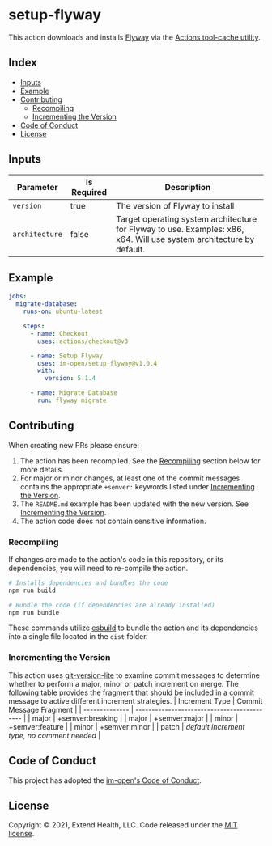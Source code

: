 # setup-flyway

This action downloads and installs [Flyway](https://flywaydb.org/) via the [Actions tool-cache utility](https://github.com/actions/toolkit/tree/main/packages/tool-cache).
    
## Index 
  
- [Inputs](#inputs)
- [Example](#example)
- [Contributing](#contributing)
  - [Recompiling](#recompiling)
  - [Incrementing the Version](#incrementing-the-version)
- [Code of Conduct](#code-of-conduct)
- [License](#license)  

## Inputs
| Parameter      | Is Required | Description                                                                                                          |
| -------------- | ----------- | -------------------------------------------------------------------------------------------------------------------- |
| `version`      | true        | The version of Flyway to install                                                                                     |
| `architecture` | false       | Target operating system architecture for Flyway to use. Examples: x86, x64. Will use system architecture by default. |

## Example

```yml
jobs:
  migrate-database:
    runs-on: ubuntu-latest

    steps:
      - name: Checkout
        uses: actions/checkout@v3

      - name: Setup Flyway
        uses: im-open/setup-flyway@v1.0.4
        with:
          version: 5.1.4

      - name: Migrate Database
        run: flyway migrate
```

## Contributing

When creating new PRs please ensure:
1. The action has been recompiled.  See the [Recompiling](#recompiling) section below for more details.
2. For major or minor changes, at least one of the commit messages contains the appropriate `+semver:` keywords listed under [Incrementing the Version](#incrementing-the-version).
3. The `README.md` example has been updated with the new version.  See [Incrementing the Version](#incrementing-the-version).
4. The action code does not contain sensitive information.

### Recompiling

If changes are made to the action's code in this repository, or its dependencies, you will need to re-compile the action.

```sh
# Installs dependencies and bundles the code
npm run build

# Bundle the code (if dependencies are already installed)
npm run bundle
```

These commands utilize [esbuild](https://esbuild.github.io/getting-started/#bundling-for-node) to bundle the action and
its dependencies into a single file located in the `dist` folder.

### Incrementing the Version

This action uses [git-version-lite] to examine commit messages to determine whether to perform a major, minor or patch increment on merge.  The following table provides the fragment that should be included in a commit message to active different increment strategies.
| Increment Type | Commit Message Fragment                     |
| -------------- | ------------------------------------------- |
| major          | +semver:breaking                            |
| major          | +semver:major                               |
| minor          | +semver:feature                             |
| minor          | +semver:minor                               |
| patch          | *default increment type, no comment needed* |

## Code of Conduct

This project has adopted the [im-open's Code of Conduct](https://github.com/im-open/.github/blob/master/CODE_OF_CONDUCT.md).

## License

Copyright &copy; 2021, Extend Health, LLC. Code released under the [MIT license](LICENSE).

[git-version-lite]: https://github.com/im-open/git-version-lite